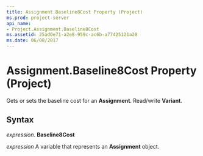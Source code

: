 ```yaml
---
title: Assignment.Baseline8Cost Property (Project)
ms.prod: project-server
api_name:
- Project.Assignment.Baseline8Cost
ms.assetid: 25ad0e71-a2e8-959c-ac6b-a77425121a28
ms.date: 06/08/2017
---
```



# Assignment.Baseline8Cost Property (Project)

Gets or sets the baseline cost for an **Assignment**. Read/write **Variant**.


## Syntax

 _expression_. **Baseline8Cost**

 _expression_ A variable that represents an **Assignment** object.


